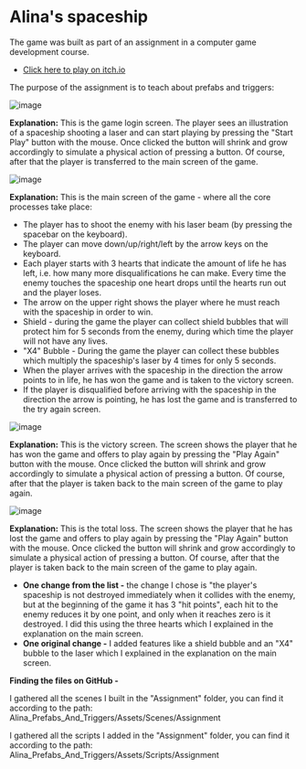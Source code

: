 # Alina's spaceship

The game was built as part of an assignment in a computer game development course.

* [Click here to play on itch.io](https://alinaandyuval.itch.io/alinas-spaceship)

The purpose of the assignment is to teach about prefabs and triggers:

![image](https://github.com/Computer-game-development-course/Alina_Prefabs_And_Triggers/assets/93255163/a537b04e-db28-4f0f-8f87-ca84cc6d8d96)

**Explanation:** This is the game login screen. The player sees an illustration of a spaceship shooting a laser and can start playing by pressing the "Start Play" button with the mouse.
Once clicked the button will shrink and grow accordingly to simulate a physical action of pressing a button. Of course, after that the player is transferred to the main screen of the game.


![image](https://github.com/Computer-game-development-course/Alina_Prefabs_And_Triggers/assets/93255163/eb9f3c9e-7aed-4b3f-9c67-fd73170ef835)

**Explanation:** This is the main screen of the game - where all the core processes take place:

* The player has to shoot the enemy with his laser beam (by pressing the spacebar on the keyboard).
* The player can move down/up/right/left by the arrow keys on the keyboard.
* Each player starts with 3 hearts that indicate the amount of life he has left, i.e. how many more disqualifications he can make. Every time the enemy touches the spaceship one heart drops until the hearts run out and the player loses.
* The arrow on the upper right shows the player where he must reach with the spaceship in order to win.
* Shield - during the game the player can collect shield bubbles that will protect him for 5 seconds from the enemy, during which time the player will not have any lives.
* "X4" Bubble - During the game the player can collect these bubbles which multiply the spaceship's laser by 4 times for only 5 seconds.
* When the player arrives with the spaceship in the direction the arrow points to in life, he has won the game and is taken to the victory screen.
* If the player is disqualified before arriving with the spaceship in the direction the arrow is pointing, he has lost the game and is transferred to the try again screen.


![image](https://github.com/Computer-game-development-course/Alina_Prefabs_And_Triggers/assets/93255163/622c2239-7012-47dc-8ac4-8bef708765ec)

**Explanation:** This is the victory screen. The screen shows the player that he has won the game and offers to play again by pressing the "Play Again" button with the mouse.
Once clicked the button will shrink and grow accordingly to simulate a physical action of pressing a button. Of course, after that the player is taken back to the main screen of the game to play again.


![image](https://github.com/Computer-game-development-course/Alina_Prefabs_And_Triggers/assets/93255163/596b563d-86f1-4ff2-93b1-381212256637)

**Explanation:** This is the total loss. The screen shows the player that he has lost the game and offers to play again by pressing the "Play Again" button with the mouse.
Once clicked the button will shrink and grow accordingly to simulate a physical action of pressing a button. Of course, after that the player is taken back to the main screen of the game to play again.


* **One change from the list -** the change I chose is "the player's spaceship is not destroyed immediately when it collides with the enemy, but at the beginning of the game it has 3 "hit points", each hit to the enemy reduces it by one point, and only when it reaches zero is it destroyed. I did this using the three hearts which I explained in the explanation on the main screen.
* **One original change -** I added features like a shield bubble and an "X4" bubble to the laser which I explained in the explanation on the main screen.

  
**Finding the files on GitHub -**

I gathered all the scenes I built in the "Assignment" folder, you can find it according to the path:
Alina_Prefabs_And_Triggers/Assets/Scenes/Assignment

I gathered all the scripts I added in the "Assignment" folder, you can find it according to the path:
Alina_Prefabs_And_Triggers/Assets/Scripts/Assignment
